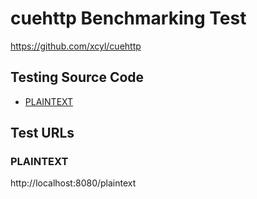 # cuehttp Benchmarking Test

https://github.com/xcyl/cuehttp

## Testing Source Code

* [PLAINTEXT](plaintext/main.cpp)

## Test URLs

### PLAINTEXT

http://localhost:8080/plaintext
